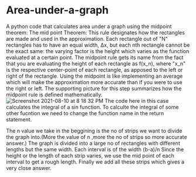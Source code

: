 # Area-under-a-graph
A python code that calculates area under a graph using the midpoint theorem:
The mid point Theorem:
This rule designates how the rectangles are made and used in the approximation. Each rectangle out of "N" rectangles has to have an equal width, Δx, but each nth rectangle cannot be the exact same: the varying factor is the height which varies as the function evaluated at a certain point. The midpoint rule gets its name from the fact that you are evaluating the height of each rectangle as f(x_n), where "x_n" is the respective center-point of each rectangle, as apposed to the left or right of the rectangle. Using the midpoint is like implementing an average which will make the approximation more accurate than if you were to use the right or left. The supporting picture for this step summarizes how the midpoint rule is defined mathematically.
![Screenshot 2021-08-10 at 8 18 32 PM](https://user-images.githubusercontent.com/52597557/128888651-09ccc5f1-7c78-4c33-bcea-bcd5419afa59.png)
The code here in this case calculates the integral of a sin function. 
To calculte the integral of some other fucntion we need to change the function name in the return statement.


The n value we take in the beggining is the no of strips we want to divide the graph into.(More the value of n ,more the no of strips so more accurate answer.)
The graph is divided into a large no of rectangles with different lengths but the same width.
Each interval is of the width (b-a)/n
Since the height or the length of each strip varies, we use the mid point of each interval to get a rough length.
Finally we add all these strips which gives a very close answer.

